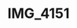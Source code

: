 ---
pid: '122'
layout: photos
title: IMG_4151
filename: IMG_4251.jpg
caption: 
previous_pid: '121'
next_pid: '123'
permalink: "/photos/122.html"
---